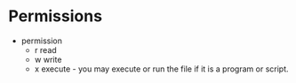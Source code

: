 # Permissions
* permission
    * r read 
    * w write 
    * x execute - you may execute or run the file if it is a program or script.
